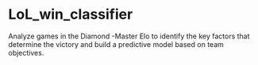 # LoL_win_classifier
Analyze games in the Diamond -Master Elo to identify the key factors that determine the victory and build a predictive model based on team objectives.
